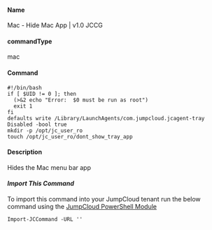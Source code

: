 #### Name

Mac - Hide Mac App | v1.0 JCCG

#### commandType

mac

#### Command

```
#!/bin/bash
if [ $UID != 0 ]; then
  (>&2 echo "Error:  $0 must be run as root")
  exit 1
fi
defaults write /Library/LaunchAgents/com.jumpcloud.jcagent-tray Disabled -bool true
mkdir -p /opt/jc_user_ro
touch /opt/jc_user_ro/dont_show_tray_app
```

#### Description

Hides the Mac menu bar app

#### *Import This Command*

To import this command into your JumpCloud tenant run the below command using the [JumpCloud PowerShell Module](https://github.com/TheJumpCloud/support/wiki/Installing-the-JumpCloud-PowerShell-Module)

```
Import-JCCommand -URL ''
```
